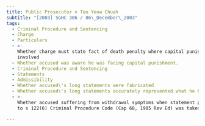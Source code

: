 ```yaml
---
title: Public Prosecutor v Teo Yeow Chuah
subtitle: "[2003] SGHC 306 / 06\_December\_2003"
tags:
  - Criminal Procedure and Sentencing
  - Charge
  - Particulars
  - >-
    Whether charge must state fact of death penalty where capital punishment was
    involved
  - Whether accused was aware he was facing capital punishment.
  - Criminal Procedure and Sentencing
  - Statements
  - Admissibility
  - Whether accused\'s long statements were fabricated
  - Whether accused\'s long statements accurately represented what he had said
  - >-
    Whether accused suffering from withdrawal symptoms when statement pursuant
    to s 122(6) Criminal Procedure Code (Cap 68, 1985 Rev Ed) was taken.

---
```


